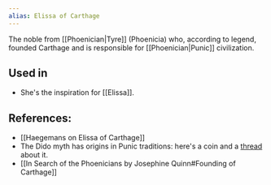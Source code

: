 ```yaml
---
alias: Elissa of Carthage
---
```


The noble from [[Phoenician|Tyre]] (Phoenicia) who, according to legend, founded Carthage and is responsible for [[Phoenician|Punic]] civilization. 

## Used in
* She's the inspiration for [[Elissa]]. 

## References:
* [[Haegemans on Elissa of Carthage]]
* The Dido myth has origins in Punic traditions: here's a coin and a [thread](https://twitter.com/profyarrow/status/1430565453072674817) about it. 
* [[In Search of the Phoenicians by Josephine Quinn#Founding of Carthage]]